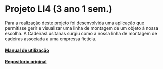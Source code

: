 # Projeto LI4 (3 ano 1 sem.)


Para a realização deste projeto foi desenvolvida uma aplicação que permitisse gerir e visualizar uma linha de montagem de um objeto à nossa escolha. A CadeirasLusitanas surgiu como a nossa 
linha de montagem de cadeiras associada a uma empressa ficticia.

#### [Manual de utilização](https://github.com/AndrePereira123/LEI/blob/main/Cadeiras%20Lusitanas/Manual%20Set-Up%20da%20aplicacao.pdf)
#### [Repositorio original](https://github.com/MarcoGoncalves123/CadeirasLusitanas)
